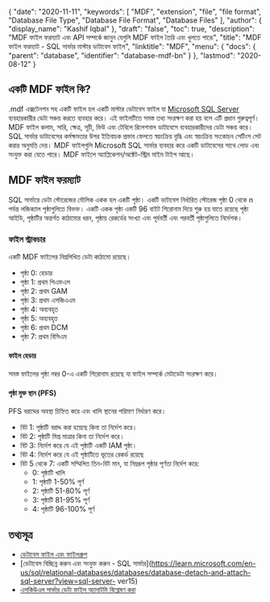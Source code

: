 {
  "date": "2020-11-11",
  "keywords": [
    "MDF",
    "extension",
    "file",
    "file format",
    "Database File Type",
    "Database File Format",
    "Database Files"
  ],
  "author": {
    "display_name": "Kashif Iqbal"
  },
  "draft": "false",
  "toc": true,
  "description": "MDF ফাইল ফরম্যাট এবং API সম্পর্কে জানুন যেগুলি MDF ফাইল তৈরি এবং খুলতে পারে৷",
  "title": "MDF ফাইল ফরম্যাট - SQL সার্ভার মাস্টার ডাটাবেস ফাইল",
  "linktitle": "MDF",
  "menu": {
    "docs": {
      "parent": "database",
      "identifier": "database-mdf-bn"
    }
  },
  "lastmod": "2020-08-12"
}

## একটি MDF ফাইল কি?

.mdf এক্সটেনশন সহ একটি ফাইল হল একটি মাস্টার ডেটাবেস ফাইল যা [Microsoft SQL Server](https://en.wikipedia.org/wiki/Microsoft_SQL_Server) ব্যবহারকারীর ডেটা সঞ্চয় করতে ব্যবহার করে। এই ফাইলটিতে সমস্ত তথ্য সংরক্ষণ করা হয় বলে এটি প্রধান গুরুত্বপূর্ণ। MDF ফাইল কলাম, সারি, ক্ষেত্র, সূচী, ভিউ এবং টেবিলে রিলেশনাল ডাটাবেসে ব্যবহারকারীদের ডেটা সঞ্চয় করে। SQL সার্ভার ডাটাবেসের কর্মক্ষমতার উপর ইতিবাচক প্রভাব ফেলতে স্বয়ংক্রিয় বৃদ্ধি এবং স্বয়ংক্রিয় সংকোচন সেটিংস সেট করার অনুমতি দেয়। MDF ফাইলগুলি Microsoft SQL সার্ভার ব্যবহার করে একটি ডাটাবেসের সাথে লোড এবং সংযুক্ত করা যেতে পারে। MDF ফাইলে অ্যাপ্লিকেশন/অক্টেট-স্ট্রিম মাইম টাইপ আছে।

## MDF ফাইল ফরম্যাট

SQL সার্ভারে ডেটা স্টোরেজের মৌলিক একক হল একটি পৃষ্ঠা। একটি ডাটাবেস নির্ধারিত স্টোরেজ পৃষ্ঠা 0 থেকে n পর্যন্ত লজিক্যাল পৃষ্ঠাগুলিতে বিভক্ত। একটি একক পৃষ্ঠা একটি 96 বাইট শিরোনাম দিয়ে শুরু হয় যাতে রয়েছে পৃষ্ঠা আইডি, পৃষ্ঠাটির অন্তর্গত কাঠামোর ধরন, পৃষ্ঠায় রেকর্ডের সংখ্যা এবং পূর্ববর্তী এবং পরবর্তী পৃষ্ঠাগুলিতে নির্দেশক।

### ফাইল স্ট্রাকচার

একটি MDF ফাইলের নিম্নলিখিত ডেটা কাঠামো রয়েছে।

 * পৃষ্ঠা 0: হেডার
 * পৃষ্ঠা 1: প্রথম পিএফএস
 * পৃষ্ঠা 2: প্রথম GAM
 * পৃষ্ঠা 3: প্রথম এসজিএএম
 * পৃষ্ঠা 4: অব্যবহৃত
 * পৃষ্ঠা 5: অব্যবহৃত
 * পৃষ্ঠা 6: প্রথম DCM
 * পৃষ্ঠা 7: প্রথম বিসিএম

#### ফাইল হেডার

সমস্ত ফাইলের পৃষ্ঠা নম্বর 0-এ একটি শিরোনাম রয়েছে যা ফাইল সম্পর্কে মেটাডেটা সংরক্ষণ করে।

#### পৃষ্ঠা মুক্ত স্থান (PFS)
PFS বরাদ্দের অবস্থা চিহ্নিত করে এবং খালি স্থানের পরিমাণ নির্ধারণ করে।

 * বিট 1: পৃষ্ঠাটি বরাদ্দ করা হয়েছে কিনা তা নির্দেশ করে।
 * বিট 2: পৃষ্ঠাটি মিশ্র মাত্রার কিনা তা নির্দেশ করে।
 * বিট 3: নির্দেশ করে যে এই পৃষ্ঠাটি একটি IAM পৃষ্ঠা।
 * বিট 4: নির্দেশ করে যে এই পৃষ্ঠাটিতে ভূতের রেকর্ড রয়েছে
 * বিট 5 থেকে 7: একটি সম্মিলিত তিন-বিট মান, যা নিম্নরূপ পৃষ্ঠার পূর্ণতা নির্দেশ করে:
   * 0: পৃষ্ঠাটি খালি
   * 1: পৃষ্ঠাটি 1-50% পূর্ণ
   * 2: পৃষ্ঠাটি 51-80% পূর্ণ
   * 3: পৃষ্ঠাটি 81-95% পূর্ণ
   * 4: পৃষ্ঠাটি 96-100% পূর্ণ

## তথ্যসূত্র

 * [ডেটাবেস ফাইল এবং ফাইলগ্রুপ](https://learn.microsoft.com/en-us/sql/relational-databases/databases/database-files-and-filegroups?view=sql-server-ver15)
 * [ডেটাবেস বিচ্ছিন্ন করুন এবং সংযুক্ত করুন - SQL সার্ভার](https://learn.microsoft.com/en-us/sql/relational-databases/databases/database-detach-and-attach-sql-server?view=sql-server- ver15)
 * [এসকিউএল সার্ভার ডেটা ফাইল অ্যানাটমি বিশ্লেষণ করা](https://blog.pythian.com/analyzing-sql-server-data-file-anatomy/)

